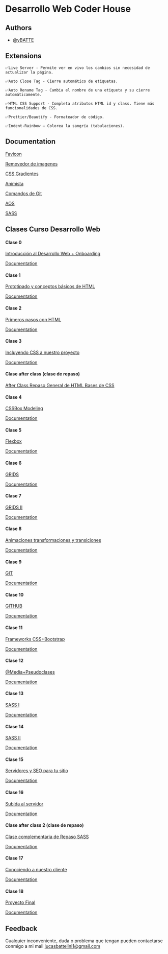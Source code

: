 
# Desarrollo Web Coder House
    










## Authors

- [@yBATTE](https://github.com/yBATTE)


## Extensions

```
✅Live Server - Permite ver en vivo los cambios sin necesidad de actualizar la página.

✅Auto Close Tag - Cierre automático de etiquetas.

✅Auto Rename Tag - Cambia el nombre de una etiqueta y su cierre automáticamente.

✅HTML CSS Support - Completa atributos HTML id y class. Tiene más funcionalidades de CSS.

✅Prettier/Beautify - Formateador de código.

✅Indent-Rainbow – Colorea la sangría (tabulaciones).

```


## Documentation

[Favicon](https://favicon.io/)

[Removedor de imagenes](https://www.remove.bg/es)

[CSS Gradientes](https://cssgradient.io/)

[Animista](https://animista.net/)

[Comandos de Git](https://gist.github.com/dasdo/9ff71c5c0efa037441b6/)

[AOS](https://michalsnik.github.io/aos/)

[SASS](https://www.sassmeister.com/)





## Clases Curso Desarrollo Web 

#### Clase 0
[Introducción al Desarrollo Web + Onboarding](https://www.youtube.com/watch?v=kEskKz_AGSc)

[Documentation](https://docs.google.com/presentation/d/1vRLGSFa1F5F_wacOvLQs1tYE3zchsCcJcH7vLDMCvEQ/preview?slide=id.g142fc45a001_0_0)

#### Clase 1
[Prototipado y conceptos básicos de HTML](https://www.youtube.com/watch?v=jN06uskGtjw)

[Documentation](https://docs.google.com/presentation/d/176NFY-PM1ud95E7GeFo4B5qPQAU0TVx3pFltZLW33Kg/preview?slide=id.g113c9d1b815_10_6)

#### Clase 2
[Primeros pasos con HTML](https://www.youtube.com/watch?v=RKoJDl1GI8o)

[Documentation](https://docs.google.com/presentation/d/1gPdMxMWd72DAGmSvuSdCp0_H0gj0zL3PcCT0dKjD3RU/preview?slide=id.p2)

#### Clase 3
[Incluyendo CSS a nuestro proyecto](https://www.youtube.com/watch?v=u9pj5Z8975o)

[Documentation](https://docs.google.com/presentation/d/1HbCCydbvoFLnAn4BoeYDXmOsfxO9veZ8bHmZT40i2K8/preview?slide=id.g13fa842f05a_0_0)

#### Clase after class (clase de repaso)
[After Class Repaso General de HTML  Bases de CSS](https://www.youtube.com/watch?v=lCv6q7Ep5nA)


#### Clase 4
[CSSBox Modeling](https://www.youtube.com/watch?v=szWAGFI6IsQ)

[Documentation](https://docs.google.com/presentation/d/1zVw3ArM_-qBfPKredNgXe9quKOWGgkAtV3SCmtNtakA/preview?slide=id.p30)

#### Clase 5
[Flexbox](https://www.youtube.com/watch?v=-yx31gdayaw)

[Documentation](https://docs.google.com/presentation/d/1MPk4CKQDCqn82ZmsLcAGC78ACMvVFi-NNFYX1xuJeeg/preview?slide=id.p1)

#### Clase 6
[GRIDS](https://www.youtube.com/watch?v=hot-t20rXhI)

[Documentation](https://docs.google.com/presentation/d/1wVG0zKLXUROWuoR17gKBEfU25UTr2YXnp6UzZELgcp0/preview?slide=id.g113c9d1b815_10_6)

#### Clase 7
[GRIDS II](https://www.youtube.com/watch?v=Mboay4_bYAU)

[Documentation](https://docs.google.com/presentation/d/14tTtR_YJGjxKUgpdFp2GsZxWMs5Sc25iD-yaPyiz19c/preview?slide=id.g13fda1c337b_0_0)

#### Clase 8
[Animaciones transformaciones y transiciones](https://www.youtube.com/watch?v=m4Zyx4pfIQU)

[Documentation](https://docs.google.com/presentation/d/1LgT4EnbRsTVSUr65mCJGdzv_mpnA3ddb1UNCBXbE8to/preview?slide=id.g129be243a0c_2_6)

#### Clase 9
[GIT]()

[Documentation](https://docs.google.com/presentation/d/1vwpSgkvtNS4UuVEw_c2oufIz64qS87CYRr-mog68epw/preview?slide=id.p2)

#### Clase 10
[GITHUB]()

[Documentation](https://docs.google.com/presentation/d/1aMIQHKtmO5CPm1cG5cu0irJDpZgK8qZNL0HAMrhA92o/preview?slide=id.g13feab24cb4_0_0)

#### Clase 11
[Frameworks CSS+Bootstrap]()

[Documentation](https://docs.google.com/presentation/d/15ukwIFQk9hEPFaGs4ztjfhmv7MS4EiqlcpbtsGW8WiU/preview?slide=id.g129be243a0c_2_6)

#### Clase 12
[@Media+Pseudoclases]()

[Documentation](https://docs.google.com/presentation/d/1DAiEfGtcrtWtXTY_D8_Iao6ind8ynKzhRarpnw2Sslg/preview?slide=id.g129be243a0c_2_6)

#### Clase 13
[SASS I]()

[Documentation](https://docs.google.com/presentation/d/1j5Wrr4x-VBHlbTUniGq0eeId5S_w-wNkNaO6atr5A-Y/preview?slide=id.p2)

#### Clase 14
[SASS II]()

[Documentation](https://docs.google.com/presentation/d/1DQRUPOQGAHLloZedyz8lzQ2J_lwVTlUmVgTJJJdjboU/preview?slide=id.p2)

#### Clase 15
[Servidores y SEO para tu sitio]()

[Documentation](https://docs.google.com/presentation/d/1gYycVkxjXd8X1iJzqpos4X_vm1-9Jir9q0OuEZSfHUE/preview?slide=id.p1)

#### Clase 16
[Subida al servidor]()

[Documentation](https://docs.google.com/presentation/d/1DMiwXO_b5SNF_iPm8RvfLU1rdedI2gxyvF50u6KcooQ/preview?slide=id.g129be243a0c_2_6)

#### Clase after class 2 (clase de repaso)
[Clase complementaria de Repaso SASS]()

[Documentation]()

#### Clase 17
[Conociendo a nuestro cliente]()

[Documentation](https://docs.google.com/presentation/d/1b6ei1gUAbOwUQiF_nPHcELfKsHZsLYL578ixdHo7Bpc/preview?slide=id.g113c9d1b815_10_6)

#### Clase 18
[Proyecto Final]()

[Documentation](https://docs.google.com/presentation/d/1DC7wXWAniA355DFXlPe-rVby-jDjkNWKAxi08X9kwQ0/preview?slide=id.p2)


## Feedback

Cualquier inconveniente, duda o problema que tengan pueden contactarse conmigo a  mi mail
    lucasbattelini1@gmail.com


